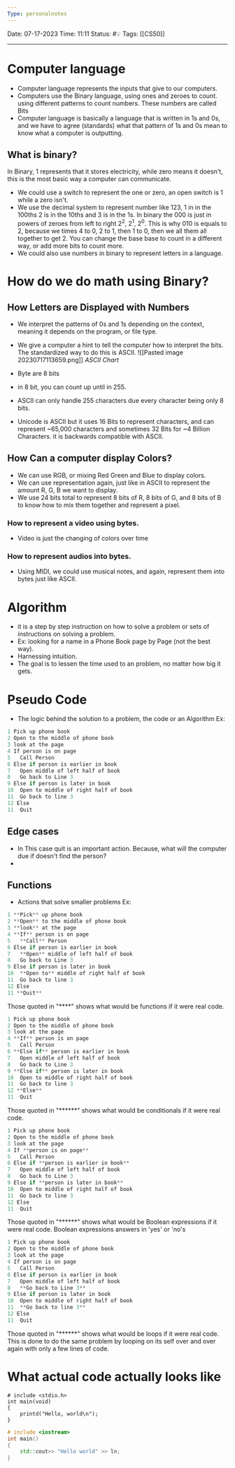 ```yaml
---
Type: personalnotes
---
```

Date: 07-17-2023
Time: 11:11
Status: #💡 
Tags: [[CS50]]

----
# Computer language
- Computer language represents the inputs that give to our computers.
- Computers use the Binary language, using ones and zeroes to count. using different patterns to count numbers. These numbers are called Bits 
- Computer language is basically a language that is written in 1s and 0s, and we have to agree (standards) what that pattern of 1s and 0s mean to know what a computer is outputting. 
## What is binary?
In Binary, 1 represents that it stores electricity, while zero means it doesn't, this is the most basic way a computer can communicate.
- We could use a switch to represent the one or zero, an open switch is 1 while a zero isn't.
- We use the decimal system to represent number like 123, 1 in in the 100ths 2 is in the 10ths and 3 is in the 1s. In binary the 000 is just in powers of zeroes from left to right 2<sup></sup><sup>2</sup>, 2<sup>1</sup>, 2<sup>0</sup>. This is why 010 is equals to 2, because we times 4 to 0, 2 to 1, then 1 to 0, then we all them all together to get 2. You can change the base base to count in a different way, or add more bits to count more.
- We could also use numbers in binary to represent letters in a language.
# How do we do math using Binary? 
## How Letters are Displayed with Numbers
- We interpret the patterns of  0s and 1s depending on the context, meaning it depends on the program, or file type.
- We give a computer a hint to tell the computer how to interpret the bits. The standardized way to do this is ASCII.
![[Pasted image 20230717113659.png]]
*ASCII Chart*

- Byte are 8 bits
- in 8 bit, you can count up until in 255.
- ASCII can only handle 255 characters due every character being only 8 bits.
- Unicode is ASCII but it uses 16 Bits to represent characters, and can represent ~65,000 characters and sometimes 32 Bits for ~4 Billion Characters. it is backwards compatible with ASCII. 
## How Can a computer display Colors?
- We can use RGB, or mixing Red Green and Blue to display colors.
- We can use representation again, just like in ASCII to represent the amount R, G, B we want to display.
- We use 24 bits total to represent 8 bits of R, 8 bits of G, and 8 bits of B to know how to mix them together and represent a pixel.
### How to represent a video using bytes.
 - Video is just the changing of colors over time
### How to represent audios into bytes.
 - Using MIDI, we could use musical notes, and again, represent them into bytes just like ASCII.

# Algorithm
- it is a step by step instruction on how to solve a problem or sets of instructions on solving a problem.
- Ex: looking for a name in a Phone Book page by Page (not the best way).
- Harnessing intuition.
- The goal is to lessen the time used to an problem, no matter how big it gets. 

# Pseudo Code
- The logic behind the solution to a problem, the code or an Algorithm 
Ex: 
```C++
1 Pick up phone book
2 Open to the middle of phone book
3 look at the page
4 If person is on page
5	Call Person
6 Else if person is earlier in book
7	Open middle of left half of book
8	Go back to Line 3
9 Else if person is later in book
10	Open to middle of right half of book
11	Go back to line 3
12 Else
11  Quit
```
## Edge cases
- In This case quit is an important action. Because, what will the computer due if doesn't find the person?
- 
## Functions
- Actions that solve smaller problems
Ex:
```c++
1 **Pick** up phone book
2 **Open** to the middle of phone book
3 **look** at the page
4 **If** person is on page
5	**Call** Person
6 Else if person is earlier in book
7	**Open** middle of left half of book
8	Go back to Line 3
9 Else if person is later in book
10	**Open to** middle of right half of book
11	Go back to line 3
12 Else
11 **Quit**
```
Those quoted in "****" shows what would be functions if it were real code. 

```C++
1 Pick up phone book
2 Open to the middle of phone book
3 look at the page
4 **If** person is on page
5	Call Person
6 **Else if** person is earlier in book
7	Open middle of left half of book
8	Go back to Line 3
9 **Else if** person is later in book
10	Open to middle of right half of book
11	Go back to line 3
12 **Else**
11  Quit
```
Those quoted in "******" shows what would be conditionals if it were real code.

```C++
1 Pick up phone book
2 Open to the middle of phone book
3 look at the page
4 If **person is on page**
5	Call Person
6 Else if **person is earlier in book**
7	Open middle of left half of book
8	Go back to Line 3
9 Else if **person is later in book**
10	Open to middle of right half of book
11	Go back to line 3
12 Else
11  Quit
```
Those quoted in "******" shows what would be Boolean expressions if it were real code.
Boolean expressions answers in 'yes' or 'no's

```C++
1 Pick up phone book
2 Open to the middle of phone book
3 look at the page
4 If person is on page
5	Call Person
6 Else if person is earlier in book
7	Open middle of left half of book
8	**Go back to Line 3**
9 Else if person is later in book
10	Open to middle of right half of book
11	**Go back to line 3**
12 Else
11  Quit
```
Those quoted in "******" shows what would be loops if it were real code.
This is done to do the same problem by looping on its self over and over again with only a few lines of code.

# What actual code actually looks like

```
# include <stdio.h>
int main(void)
{
	printd("Hello, world\n");
}
```

```C++
# include <iostream>
int main()
{
	std::cout>> "Hello world" >> ln;
}
```